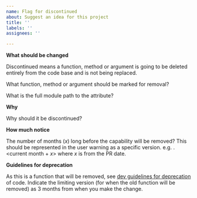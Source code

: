 ```yaml
---
name: Flag for discontinued
about: Suggest an idea for this project
title: ''
labels: ''
assignees: ''

---
```


**What should be changed**

Discontinued means a function, method or argument is going to be deleted entirely from the code base and is not being replaced. 

What function, method or argument should be marked for removal?

What is the full module path to the attribute?

**Why**

Why should it be discontinued?

**How much notice**

The number of months (*x*) long before the capability will be removed? This should be represented in the user warning as a specific version. e.g. <current year>.<current month + *x*> where *x* is from the PR date.  

**Guidelines for deprecation**

As this is a function that will be removed, see [dev guidelines for deprecation](https://github.com/cogent3/c3dev/wiki/Deprecating-Code) of code. Indicate the limiting version (for when the old function will be removed) as 3 months from when you make the change.

